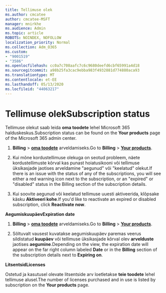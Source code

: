 ```yaml
---
title: Tellimuse olek
ms.author: cmcatee
author: cmcatee-MSFT
manager: mnirkhe
ms.audience: Admin
ms.topic: article
ROBOTS: NOINDEX, NOFOLLOW
localization_priority: Normal
ms.collection: Adm_O365
ms.custom:
- "9001519"
- "3586"
ms.openlocfilehash: cc0a7c708aafc7c6c9680deefd6cbf65991a4d18
ms.sourcegitcommit: a98b25fa3cac9ebba983f4932881d774880aca93
ms.translationtype: MT
ms.contentlocale: et-EE
ms.lasthandoff: 05/13/2020
ms.locfileid: "44063217"
---
```

# <a name="subscription-status"></a><span data-ttu-id="0c6cd-102">Tellimuse olek</span><span class="sxs-lookup"><span data-stu-id="0c6cd-102">Subscription status</span></span>

<span data-ttu-id="0c6cd-103">Tellimuse olekut saab leida **oma toodete** lehel Microsoft 365 halduskeskus.</span><span class="sxs-lookup"><span data-stu-id="0c6cd-103">Subscription status can be found on the **Your products** page of the Microsoft 365 admin center.</span></span>

1. <span data-ttu-id="0c6cd-104">**Billing**  >  **[oma toodete](https://go.microsoft.com/fwlink/p/?linkid=842054)** arveldamiseks.</span><span class="sxs-lookup"><span data-stu-id="0c6cd-104">Go to **Billing** > **[Your products](https://go.microsoft.com/fwlink/p/?linkid=842054)**.</span></span>

2. <span data-ttu-id="0c6cd-105">Kui mõne kordustellimuse olekuga on seotud probleem, näete kordustellimuste kõrval kas punast hoiatusikooni või tellimuse üksikasjade jaotises arveldamine "aegunud" või "keelatud" olekut.</span><span class="sxs-lookup"><span data-stu-id="0c6cd-105">If there is an issue with the status of any of the subscriptions, you will see either a red warning icon next to the subscription, or an "expired" or "disabled" status in the Billing section of the subscription details.</span></span>

3. <span data-ttu-id="0c6cd-106">Kui soovite aegunud või keelatud tellimuse uuesti aktiveerida, klõpsake käsku **Aktiveeri kohe**.</span><span class="sxs-lookup"><span data-stu-id="0c6cd-106">If you'd like to reactivate an expired or disabled subscription, click **Reactivate now**.</span></span>

<span data-ttu-id="0c6cd-107">**Aegumiskuupäev**</span><span class="sxs-lookup"><span data-stu-id="0c6cd-107">**Expiration date**</span></span>

1. <span data-ttu-id="0c6cd-108">**Billing**  >  **[oma toodete](https://go.microsoft.com/fwlink/p/?linkid=842054)** arveldamiseks.</span><span class="sxs-lookup"><span data-stu-id="0c6cd-108">Go to **Billing** > **[Your products](https://go.microsoft.com/fwlink/p/?linkid=842054)**.</span></span>

2. <span data-ttu-id="0c6cd-109">Sõltuvalt vausest kuvatakse aegumiskuupäev paremas veerus sildistatud **kuupäev** või tellimuse üksikasjade kõrval olev **arvelduste** jaotises **aegumine**.</span><span class="sxs-lookup"><span data-stu-id="0c6cd-109">Depending on the view, the expiration date will appear on the far right column labeled **Date** or in the **Billing** section of the subscription details next to **Expiring on**.</span></span>

<span data-ttu-id="0c6cd-110">**Litsentsid**</span><span class="sxs-lookup"><span data-stu-id="0c6cd-110">**Licenses**</span></span>

<span data-ttu-id="0c6cd-111">Ostetud ja kasutusel olevate litsentside arv loetletakse **teie toodete** lehel tellimuse alusel.</span><span class="sxs-lookup"><span data-stu-id="0c6cd-111">The number of licenses purchased and in use is listed by subscription on the **Your products** page.</span></span>

